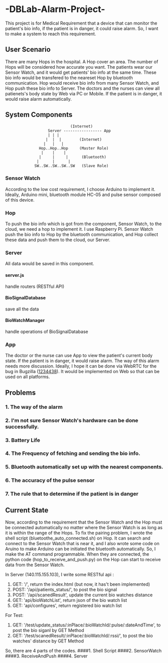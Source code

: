 # -DBLab-Alarm-Project-
This project is for Medical Requirement that a device that can monitor the patient's bio info, if the patient is in danger, it could raise alarm. So, I want to make a system to reach this requirement.

## User Scenario
There are many Hops in the hospital. A Hop cover an area. The number of Hops will be considered how accurate you want. The patients wear our Sensor Watch, and it would get patients' bio info at the same time. These bio info would be transfered to the neareset Hop by bluetooth communication. Hop would receive bio info from many Sensor Watch, and Hop push these bio info to Server. The doctors and the nurses can view all patienets's body state by Web via PC or Mobile. If the patient is in danger, it would raise alarm automatically. 

## System Components
                                 (Internet)
                       Server ----------------- App
                       | | |
                      |  |  |        (Internet)
                     |   |   |
                   Hop..Hop..Hop     (Master Role)
                    |    |    |
                   |     |     |      (Bluetooth)
                  |      |      |
                 SW..SW..SW..SW..SW   (Slave Role)

### Sensor Watch
According to the low cost requirement, I choose Arduino to implement it. Ideally, Arduino mini, bluetooth module HC-05 and pulse sensor composed of this device.

### Hop 
To push the bio info which is got from the component, Sensor Watch, to the cloud, we need a hop to implement it. I use Raspberry Pi. Sensor Watch push the bio info to Hop by the bluetooth communication, and Hop collect these data and push them to the cloud, our Server.

### Server
All data would be saved in this component.
#### server.js 
handle routers (RESTful API)
#### BioSignalDatabase
save all the data
#### BioWatchManager
handle operations of BioSignalDatabase

### App
The doctor or the nurse can use App to view the patient's current body state. If the patient is in danger, it would raise alarm. The way of this alarm needs more discussion. Ideally, I hope it can be done via WebRTC for the bug in Bugzilla ([1234438](https://bugzilla.mozilla.org/show_bug.cgi?id=1234438)). It would be implemented on Web so that can be used on all platforms.

## Problems

### 1. The way of the alarm
### 2. I'm not sure Sensor Watch's hardware can be done successfully.
### 3. Battery Life
### 4. The Frequency of fetching and sending the bio info.
### 5. Bluetooth automatically set up with the nearest components.
### 6. The accuracy of the pulse sensor
### 7. The rule that to determine if the patient is in danger


## Current State
Now, according to the requirement that the Sensor Watch and the Hop must be connected automatically no matter where the Sensor Watch  is as long as it is within the range of the Hops. To fix the pairing problem, I wrote the shell script (bluetoothe_auto_connected.sh) on Hop. It can search and connect to the Sensor Watch that is near it, and I also wrote some code on Aruino to make Arduino can be initiated the bluetooth automatically. So, I make the AT command programmable. When they are connected, the python code (hop_to_receive_and_push.py) on the Hop can start to receive data from the Sensor Watch.

In Server (140.115.155.103), I write some RESTful api :
  1. GET: '/', return the index.html (but now, it has't been implemented) 
  2. POST: '/api/patients_status/', to post the bio signal
  3. POST: '/api/scanedResult', update the current bio watches distance
  4. GET: 'api/bioWatchList', return json of the bio watch list
  5. GET: 'api/configures', return registered bio watch list


  For Test:
  1. GET: '/test/update_status/:inPlace/:bioWatchId/:pulse/:dateAndTime', to post the bio siganl by GET Method
  2. GET: '/test/scanedResult/:inPlace/:bioWatchId/:rssi/', to post the bio watches' distance by GET Method

So, there are 4 parts of the codes.
####1. Shell Script
####2. SensorWatch
####3. ReceiveAndPush
####4. Server
